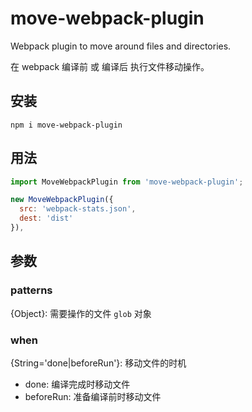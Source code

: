# move-webpack-plugin

Webpack plugin to move around files and directories.

在 webpack 编译前 或 编译后 执行文件移动操作。

## 安装
```
npm i move-webpack-plugin
```

## 用法
```js
import MoveWebpackPlugin from 'move-webpack-plugin';

new MoveWebpackPlugin({
  src: 'webpack-stats.json',
  dest: 'dist'
}),

```

## 参数
### patterns
{Object}: 需要操作的文件 `glob` 对象

### when
{String='done|beforeRun'}: 移动文件的时机
- done: 编译完成时移动文件
- beforeRun: 准备编译前时移动文件

